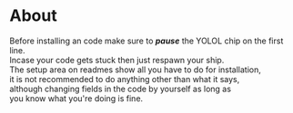 # About
Before installing an code make sure to ***pause*** the YOLOL chip on the first line.\
Incase your code gets stuck then just respawn your ship.\
The setup area on readmes show all you have to do for installation,\
it is not recommended to do anything other than what it says,\
although changing fields in the code by yourself as long as\
you know what you're doing is fine.
